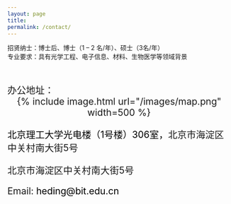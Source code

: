 ```yaml
---
layout: page
title: 
permalink: /contact/
---
```



招贤纳士：博士后、博士（1 – 2 名/年）、硕士（3名/年）\
专业要求：具有光学工程、电子信息、材料、生物医学等领域背景




<div style="font-size: 1.5em; margin-top: 50px; ">办公地址：
  <div>

<div style="text-align: center;">
  {% include image.html url="/images/map.png"  width=500 %}
</div>

<html>
<head>
<style>
/* 去除超链接默认的蓝色样式 */
a {
  color: #000000; /* 设置文字颜色为黑色 */
  text-decoration: none; /* 去除下划线 */
}

/* 鼠标悬停时的样式 */
a:hover {
  color: #555555; /* 鼠标悬停时文字颜色变深 */
  text-decoration: underline; /* 添加下划线 */
}
</style>
</head>
<body>

[北京理工大学光电楼（1号楼）306室，](https://map.baidu.com/poi/%E5%8C%97%E4%BA%AC%E7%90%86%E5%B7%A5%E5%A4%A7%E5%AD%A6(%E4%B8%AD%E5%85%B3%E6%9D%91%E6%A0%A1%E5%8C%BA)-%E5%85%89%E7%94%B5%E6%A5%BC/@12948574.909209378,4832935.572402201,19z?uid=84735659433c3ba1047ce82e&info_merge=1&isBizPoi=false&ugc_type=3&ugc_ver=1&device_ratio=2&compat=1&pcevaname=pc4.1&querytype=detailConInfo&da_src=shareurl)北京市海淀区中关村南大街5号

</body>
</html>
北京市海淀区中关村南大街5号



Email: heding@bit.edu.cn




